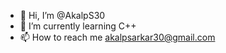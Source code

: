 - 👋 Hi, I’m @AkalpS30
- 🌱 I’m currently learning C++
- 📫 How to reach me akalpsarkar30@gmail.com


<!---
AkalpS30/AkalpS30 is a ✨ special ✨ repository because its `README.md` (this file) appears on your GitHub profile.
You can click the Preview link to take a look at your changes.
--->
